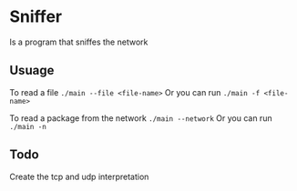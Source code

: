 # Sniffer
Is a program that sniffes the network
## Usuage
To read a file
       ```
       ./main --file <file-name>
       ```
Or you can run
        ```
        ./main -f <file-name>
        ```

To read a package from the network
        ```
        ./main --network
        ```
Or you can run
        ```
        ./main -n
        ```
## Todo
Create the tcp and udp interpretation
